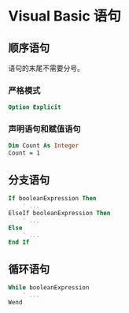 # Visual Basic 语句

## 顺序语句

语句的末尾不需要分号。

### 严格模式

```vb
Option Explicit
```

### 声明语句和赋值语句

```vb
Dim Count As Integer
Count = 1
```

## 分支语句

```vb
If booleanExpression Then
    ' ...
ElseIf booleanExpression Then
    ' ...
Else
    ' ...
End If
```

## 循环语句

```vb
While booleanExpression
    ' ...
Wend
```
